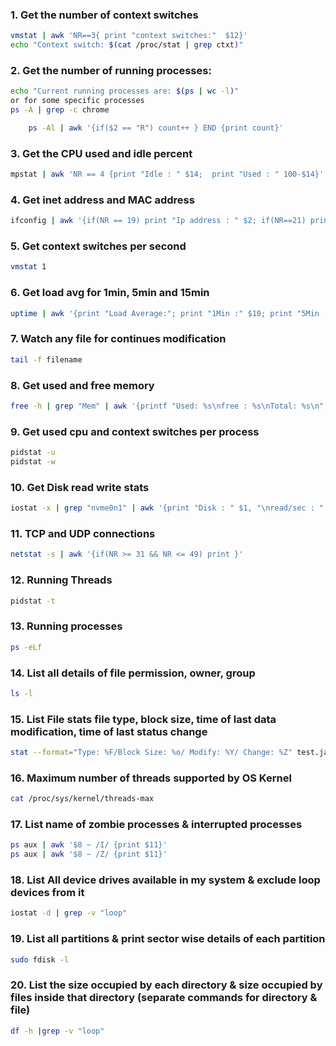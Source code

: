 ### 1. Get the number of context switches
```bash
vmstat | awk 'NR==3{ print "context switches:"  $12}'
echo "Context switch: $(cat /proc/stat | grep ctxt)"
```

### 2. Get the number of running processes:
```bash
echo "Current running processes are: $(ps | wc -l)"
or for some specific processes
ps -A | grep -c chrome

	ps -Al | awk '{if($2 == "R") count++ } END {print count}'
```

### 3. Get the CPU used and idle percent
```bash
mpstat | awk 'NR == 4 {print "Idle : " $14;  print "Used : " 100-$14}'
```
    
### 4. Get inet address and MAC address
```bash
ifconfig | awk '{if(NR == 19) print "Ip address : " $2; if(NR==21) print "Mac Address: " $2}'
```

### 5. Get context switches per second
```bash
vmstat 1
```

### 6. Get load avg for 1min, 5min and 15min
```bash
uptime | awk '{print "Load Average:"; print "1Min :" $10; print "5Min : " $11; print "15Min : " $12}'
```

### 7. Watch any file for continues modification
```bash
tail -f filename
```

### 8. Get used and free memory
```bash
free -h | grep "Mem" | awk '{printf "Used: %s\nfree : %s\nTotal: %s\n", $3, $4, $2}'
```

### 9. Get used cpu and context switches per process
```bash
pidstat -u
pidstat -w
```

### 10. Get Disk read write stats
```bash
iostat -x | grep "nvme0n1" | awk '{print "Disk : " $1, "\nread/sec : " $2 "\nwrite/sec : " $8, "\nreadbyte: " $2*1024 "\nwriteByte : " $8*1024, "\nUtilization :" $21}'
```

### 11. TCP and UDP connections
```bash
netstat -s | awk '{if(NR >= 31 && NR <= 49) print }'
```

### 12. Running Threads
```bash
pidstat -t
```

### 13. Running processes
```bash
ps -eLf
```

### 14. List all details of file permission, owner, group
```bash
ls -l
```  

### 15. List File stats file type, block size, time of last data modification, time of last status change
```bash
stat --format="Type: %F/Block Size: %o/ Modify: %Y/ Change: %Z" test.java
```

### 16. Maximum number of threads supported by OS Kernel
```bash
cat /proc/sys/kernel/threads-max
```

### 17. List name of zombie processes & interrupted processes
```bash
ps aux | awk '$8 ~ /I/ {print $11}'
ps aux | awk '$8 ~ /Z/ {print $11}'
```
### 18. List All device drives available in my system & exclude loop devices from it
```bash
iostat -d | grep -v "loop"	
```
 
 ### 19. List all partitions & print sector wise details of each partition
 ```bash
sudo fdisk -l
```

### 20. List the size occupied by each directory & size occupied by files inside that directory (separate commands for directory & file)
```bash
df -h |grep -v "loop"
```
